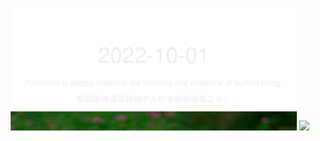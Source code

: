 <!-- [START DAILY SAYING] -->
<!-- Please keep comment here to allow auto update -->
<p align="center">
  <img src="assets/daily-saying/2022-10-01.svg" height="196"/>
  <img src="https://dots365.herokuapp.com?d=2022-10-01" height="196"/>
</p>
<!-- [END DAILY SAYING] -->

<!-- <p align="center">
<img alt="profile views" src="https://komarev.com/ghpvc/?username=bubkoo&color=brightgreen&style=flat-square&label=PROFILE+VIEWS" />
</p> -->
